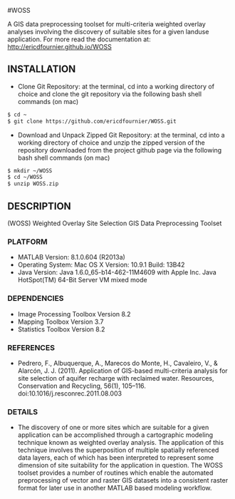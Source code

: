 #WOSS

A GIS data preprocessing toolset for multi-criteria weighted overlay analyses involving the discovery of suitable sites for a given landuse application. 
For more read the documentation at: http://ericdfournier.github.io/WOSS

## INSTALLATION

- Clone Git Repository:
 at the terminal, cd into a working directory of choice and clone the git repository via the following bash shell commands (on mac)

````bash
$ cd ~
$ git clone https://github.com/ericdfournier/WOSS.git
````

- Download and Unpack Zipped Git Repository: 
 at the terminal, cd into a working directory of choice and unzip the zipped version of the repository downloaded from the project github page via the following bash shell commands (on mac)

````bash
$ mkdir ~/WOSS
$ cd ~/WOSS
$ unzip WOSS.zip
````

## DESCRIPTION

(WOSS) Weighted Overlay Site Selection GIS Data Preprocessing Toolset

### PLATFORM

- MATLAB Version: 8.1.0.604 (R2013a)
- Operating System: Mac OS X  Version: 10.9.1 Build: 13B42 
- Java Version: Java 1.6.0_65-b14-462-11M4609 with Apple Inc. Java HotSpot(TM) 64-Bit Server VM mixed mode

### DEPENDENCIES

- Image Processing Toolbox                              Version 8.2
- Mapping Toolbox                                       Version 3.7
- Statistics Toolbox                                    Version 8.2

### REFERENCES

- Pedrero, F., Albuquerque, A., Marecos do Monte, H., Cavaleiro, V., & Alarcón, J. J. (2011). Application of GIS-based multi-criteria analysis for site selection of aquifer recharge with reclaimed water. Resources, Conservation and Recycling, 56(1), 105–116. doi:10.1016/j.resconrec.2011.08.003

### DETAILS

- The discovery of one or more sites which are suitable for a given application can be accomplished through a cartographic modeling technique known as weighted overlay analysis. The application of this technique involves the  superposition of multiple spatially referenced data layers, each of which has been interpreted to represent some dimension of site suitability for the application in question. The WOSS toolset provides a number of routines which enable the automated preprocessing of vector and raster GIS datasets into 
  a consistent raster format for later use in another MATLAB based modeling 
  workflow. 